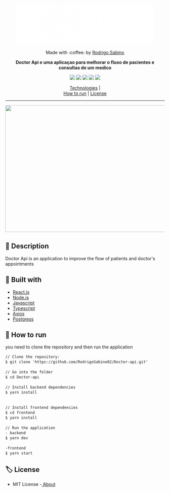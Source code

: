 <p align="center">
  <img width="434" height="127" src="https://github.com/RodrigoSabino02/Doctor-api/blob/main/frontend/src/assets/hygia_branco.png">
</p>

<p align="center">
  Made with :coffee: by <a href="https://www.linkedin.com/in/rodrigo-sabino/" target="_blank"> Rodrigo Sabino </a> 
</p>

__<p align="center">Doctor Api e uma aplicaçao para melhorar o fluxo de pacientes e consultas de um medico</p>__

<p align="center">
  <img src="https://img.shields.io/github/last-commit/RodrigoSabino02/Doctor-api"> 
  <img src="https://img.shields.io/github/languages/top/RodrigoSabino02/Doctor-api"> 
  <img src="https://img.shields.io/github/languages/count/RodrigoSabino02/Doctor-api"> 
  <img src="https://img.shields.io/github/repo-size/RodrigoSabino02/Doctor-api"> 
  <img src="https://img.shields.io/badge/License-MIT-green.svg"> 
</p>

<div  align="center">

  [Technologies](#construction_worker-built-with) |  
  [How to run](#triangular_flag_on_post-how-to-run) |
  [License](#label-license)
  
</div>

<hr>
<p align="center">
  <img src="" width="800" height="400"/>
</p>

## :pushpin: Description
<p>
  Doctor Api is an application to improve the flow of patients and doctor's appointments
</p>

## :construction_worker: Built with
<ul>
    <li><a href="https://pt-br.reactjs.org/">React.js</a></li>
    <li><a href="https://nodejs.org/en/">Node.js</a></li>
    <li><a href="https://developer.mozilla.org/pt-BR/docs/Web/JavaScript">Javascript</a></li>
    <li><a href="https://www.typescriptlang.org/docs/">Typescript</a></li>
    <li><a href="https://www.npmjs.com/package/axios">Axios</a></li>
    <li><a href="https://www.postgresql.org/docs/">Postgress</a></li>
</ul>




## :triangular_flag_on_post: How to run 

<p>you need to clone the repository and then run the application</p>

``` 
// Clone the repository:
$ git clone 'https://github.com/RodrigoSabino02/Doctor-api.git'

// Go into the folder
$ cd Doctor-api

// Install backend dependencies
$ yarn install


// Install frontend dependencies
$ cd frontend
$ yarn install

// Run the application
- backend
$ yarn dev

-frontend
$ yarn start

```

## :label: License
<ul>
  <li> MIT License -<a href="https://github.com/RodrigoSabino02/Doctor-api/blob/master/LICENSE"> About </a></li>
</ul>